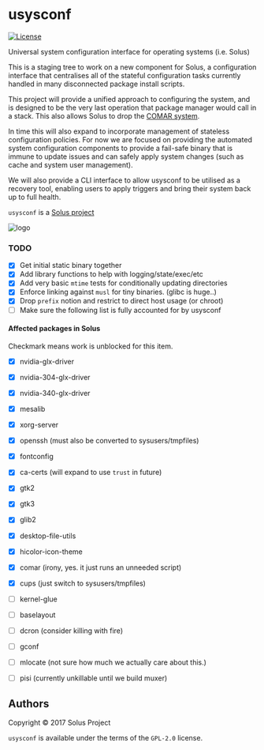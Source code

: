 # usysconf

[![License](https://img.shields.io/badge/License-GPL%202.0-blue.svg)](https://opensource.org/licenses/GPL-2.0)

Universal system configuration interface for operating systems (i.e. Solus)

This is a staging tree to work on a new component for Solus, a configuration interface
that centralises all of the stateful configuration tasks currently handled in many disconnected
package install scripts.

This project will provide a unified approach to configuring the system, and is designed
to be the very last operation that package manager would call in a stack. This also allows
Solus to drop the [COMAR system](https://solus-project.com/2017/11/12/this-week-in-solus-install-48/).

In time this will also expand to incorporate management of stateless configuration
policies. For now we are focused on providing the automated system configuration
components to provide a fail-safe binary that is immune to update issues and can
safely apply system changes (such as cache and system user management).

We will also provide a CLI interface to allow usysconf to be utilised as a recovery
tool, enabling users to apply triggers and bring their system back up to full health.

`usysconf` is a [Solus project](https://solus-project.com/)

![logo](https://build.solus-project.com/logo.png)

### TODO

 - [x] Get initial static binary together
 - [x] Add library functions to help with logging/state/exec/etc
 - [x] Add very basic `mtime` tests for conditionally updating directories
 - [x] Enforce linking against `musl` for tiny binaries. (glibc is huge..)
 - [x] Drop `prefix` notion and restrict to direct host usage (or chroot)
 - [ ] Make sure the following list is fully accounted for by usysconf

#### Affected packages in Solus

Checkmark means work is unblocked for this item.

 - [x] nvidia-glx-driver
 - [x] nvidia-304-glx-driver
 - [x] nvidia-340-glx-driver
 - [x] mesalib
 - [x] xorg-server 
 - [x] openssh (must also be converted to sysusers/tmpfiles)
 - [x] fontconfig
 - [x] ca-certs (will expand to use `trust` in future)
 - [x] gtk2
 - [x] gtk3
 - [x] glib2
 - [x] desktop-file-utils
 - [x] hicolor-icon-theme
 - [x] comar (irony, yes. it just runs an unneeded script)
 - [x] cups (just switch to sysusers/tmpfiles)
 - [ ] kernel-glue
 - [ ] baselayout
 - [ ] dcron (consider killing with fire)
 - [ ] gconf
 - [ ] mlocate (not sure how much we actually care about this.)
 - [ ] pisi (currently unkillable until we build muxer)


## Authors

Copyright © 2017 Solus Project

`usysconf` is available under the terms of the `GPL-2.0` license.
